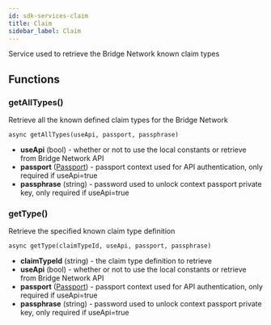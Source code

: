 ```yaml
---
id: sdk-services-claim
title: Claim
sidebar_label: Claim 
---
```

Service used to retrieve the Bridge Network known claim types

## Functions
### getAllTypes()
Retrieve all the known defined claim types for the Bridge Network
```
async getAllTypes(useApi, passport, passphrase)
```
- **useApi** (bool) - whether or not to use the local constants or retrieve from Bridge Network API
- **passport** (<a href='sdk-models-passport'>Passport</a>) - passport context used for API authentication, only required if useApi=true
- **passphrase** (string) - password used to unlock context passport private key, only required if useApi=true

### getType()
Retrieve the specified known claim type definition
```
async getType(claimTypeId, useApi, passport, passphrase)
```
- **claimTypeId** (string) - the claim type definition to retrieve
- **useApi** (bool) - whether or not to use the local constants or retrieve from Bridge Network API
- **passport** (<a href='sdk-models-passport'>Passport</a>) - passport context used for API authentication, only required if useApi=true
- **passphrase** (string) - password used to unlock context passport private key, only required if useApi=true